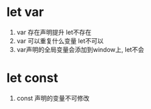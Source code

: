 # let var
1. var 存在声明提升 let不存在
2. var 可以重复什么变量  let不可以
3. var声明的全局变量会添加到window上, let不会

# let const 
1. const 声明的变量不可修改